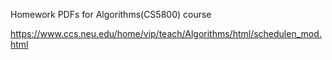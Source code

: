 Homework PDFs for Algorithms(CS5800) course

https://www.ccs.neu.edu/home/vip/teach/Algorithms/html/schedulen_mod.html
